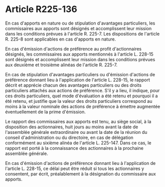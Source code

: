 # Article R225-136

En cas d'apports en nature ou de stipulation d'avantages particuliers, les commissaires aux apports sont désignés et accomplissent leur mission dans les conditions prévues à l'article R. 225-7. Les dispositions de l'article R. 225-8 sont applicables en cas d'apports en nature.

En cas d'émission d'actions de préférence au profit d'actionnaires désignés, les commissaires aux apports mentionnés à l'article L. 228-15 sont désignés et accomplissent leur mission dans les conditions prévues aux deuxième et troisième alinéas de l'article R. 225-7.

En cas de stipulation d'avantages particuliers ou d'émission d'actions de préférence donnant lieu à l'application de l'article L. 228-15, le rapport décrit et apprécie chacun des avantages particuliers ou des droits particuliers attachés aux actions de préférence. S'il y a lieu, il indique, pour ces droits particuliers, quel mode d'évaluation a été retenu et pourquoi il a été retenu, et justifie que la valeur des droits particuliers correspond au moins à la valeur nominale des actions de préférence à émettre augmentée éventuellement de la prime d'émission.

Le rapport des commissaires aux apports est tenu, au siège social, à la disposition des actionnaires, huit jours au moins avant la date de l'assemblée générale extraordinaire ou avant la date de la réunion du conseil d'administration ou du directoire, en cas de délégation conformément au sixième alinéa de l'article L. 225-147. Dans ce cas, le rapport est porté à la connaissance des actionnaires à la prochaine assemblée générale.

En cas d'émission d'actions de préférence donnant lieu à l'application de l'article L. 228-15, ce délai peut être réduit si tous les actionnaires y consentent, par écrit, préalablement à la désignation du commissaire aux apports.
